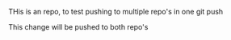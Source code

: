 THis is an repo, to test pushing to multiple repo's in one git push

This change will be pushed to both repo's
